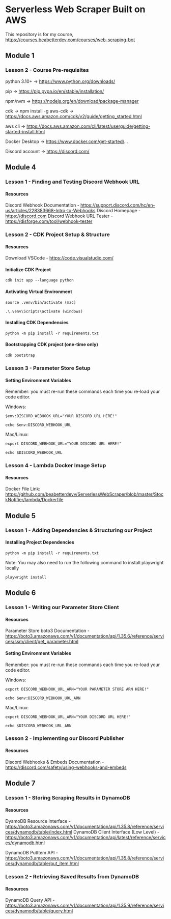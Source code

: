 # Serverless Web Scraper Built on AWS
This repository is for my course, https://courses.beabetterdev.com/courses/web-scraping-bot

## Module 1 

### Lesson 2 - Course Pre-requisites
python 3.10+ -> https://www.python.org/downloads/

pip -> https://pip.pypa.io/en/stable/installation/

npm/nvm -> https://nodejs.org/en/download/package-manager

cdk -> npm install -g aws-cdk -> https://docs.aws.amazon.com/cdk/v2/guide/getting_started.html

aws cli -> https://docs.aws.amazon.com/cli/latest/userguide/getting-started-install.html

Docker Desktop -> https://www.docker.com/get-started/...

Discord account -> https://discord.com/

## Module 4 

### Lesson 1 - Finding and Testing Discord Webhook URL

#### Resources
Discord Webhook Documentation - https://support.discord.com/hc/en-us/articles/228383668-Intro-to-Webhooks
Discord Homepage - https://discord.com
Discord Webhook URL Tester - https://disforge.com/tool/webhook-tester

### Lesson 2 - CDK Project Setup & Structure

#### Resources
Download VSCode - https://code.visualstudio.com/

#### Initialize CDK Project 
`cdk init app --language python`

#### Activating Virtual Environment
`source .venv/bin/activate (mac)`

`.\.venv\Scripts\activate (windows)`

#### Installing CDK Dependencies
`python -m pip install -r requirements.txt`

#### Bootstrapping CDK project (one-time only)
`cdk bootstrap`

### Lesson 3 - Parameter Store Setup

#### Setting Environment Variables

Remember: you must re-run these commands each time you re-load your code editor. 

Windows:

`$env:DISCORD_WEBHOOK_URL="YOUR DISCORD URL HERE!"`

`echo $env:DISCORD_WEBHOOK_URL`

Mac/Linux:

`export DISCORD_WEBHOOK_URL="YOUR DISCORD URL HERE!"`

`echo $DISCORD_WEBHOOK_URL`

### Lesson 4 - Lambda Docker Image Setup

#### Resources
Docker File Link: https://github.com/beabetterdevv/ServerlessWebScraper/blob/master/StockNotifier/lambda/Dockerfile

## Module 5

### Lesson 1 - Adding Dependencies & Structuring our Project

#### Installing Project Dependencies

`python -m pip install -r requirements.txt`

Note: You may also need to run the following command to install playwright locally

`playwright install`

## Module 6

### Lesson 1 - Writing our Parameter Store Client

#### Resources

Parameter Store boto3 Documentation - https://boto3.amazonaws.com/v1/documentation/api/1.35.6/reference/services/ssm/client/get_parameter.html

#### Setting Environment Variables

Remember: you must re-run these commands each time you re-load your code editor. 

Windows:

`export DISCORD_WEBHOOK_URL_ARN="YOUR PARAMETER STORE ARN HERE!"`

`echo $env:DISCORD_WEBHOOK_URL_ARN`

Mac/Linux:

`export DISCORD_WEBHOOK_URL_ARN="YOUR DISCORD URL HERE!"`

`echo $DISCORD_WEBHOOK_URL_ARN`

### Lesson 2 - Implementing our Discord Publisher

#### Resources

Discord Webhooks & Embeds Documentation - https://discord.com/safety/using-webhooks-and-embeds

## Module 7

### Lesson 1 - Storing Scraping Results in DynamoDB 

#### Resources

DyamoDB Resource Interface - https://boto3.amazonaws.com/v1/documentation/api/1.35.8/reference/services/dynamodb/table/index.html
DynamoDB Client Interface (Low Level) - https://boto3.amazonaws.com/v1/documentation/api/latest/reference/services/dynamodb.html

DynamoDB PutItem API - https://boto3.amazonaws.com/v1/documentation/api/1.35.8/reference/services/dynamodb/table/put_item.html

### Lesson 2 - Retrieving Saved Results from DynamoDB

#### Resources
DynamoDB Query API - https://boto3.amazonaws.com/v1/documentation/api/1.35.9/reference/services/dynamodb/table/query.html
